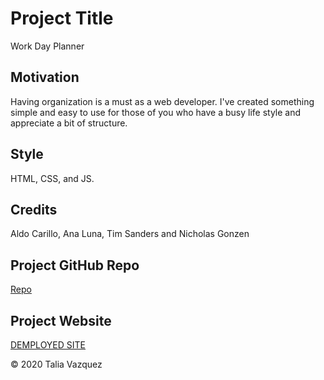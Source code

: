 # Project Title

Work Day Planner

## Motivation

Having organization is a must as a web developer. I've created something simple and easy to use for those of you who have a busy life style and appreciate a bit of structure.

## Style

HTML, CSS, and JS.

## Credits

Aldo Carillo, Ana Luna, Tim Sanders and Nicholas Gonzen

## Project GitHub Repo

<a href="https://github.com/taliavazquez/Third-Party-APIs-Scheduler"><bold>Repo</bold></a>

## Project Website

<a href="https://taliavazquez.github.io/Third-Party-APIs-Scheduler/"><bold>DEMPLOYED SITE</bold></a>

© 2020 Talia Vazquez

